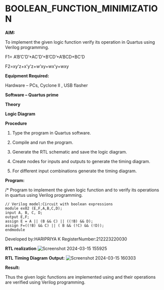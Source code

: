 # BOOLEAN_FUNCTION_MINIMIZATION

**AIM:**

To implement the given logic function verify its operation in Quartus using Verilog programming.

F1= A’B’C’D’+AC’D’+B’CD’+A’BCD+BC’D 

F2=xy’z+x’y’z+w’xy+wx’y+wxy

**Equipment Required:**

Hardware – PCs, Cyclone II , USB flasher

**Software – Quartus prime**

**Theory**

**Logic Diagram**

**Procedure**

1.	Type the program in Quartus software.

2.	Compile and run the program.

3.	Generate the RTL schematic and save the logic diagram.

4.	Create nodes for inputs and outputs to generate the timing diagram.

5.	For different input combinations generate the timing diagram.


**Program:**

/* Program to implement the given logic function and to verify its operations in quartus using Verilog programming. 
```
// Verilog model:Circuit with boolean expressions
module ex02 (E,F,A,B,C,D);
input A, B, C, D;
output E,F;
assign E = A || (B && C) || ((!B) && D);
assign F=((!B) && C) || ( B && (!C) && (!D));
endmodule
```
Developed by:HARIPRIYA K 
RegisterNumber:212223220030


**RTL realization**
![Screenshot 2024-03-15 155925](https://github.com/Haripriya132006/BOOLEAN_FUNCTION_MINIMIZATION/assets/144870747/74688d94-34c2-4668-ab5a-ea3a6bdeff90)



**RTL**
**Timing Diagram**
**Output:**
![Screenshot 2024-03-15 160303](https://github.com/Haripriya132006/BOOLEAN_FUNCTION_MINIMIZATION/assets/144870747/18eac204-35dd-4a05-83c1-d8fabe54f81d)






**Result:**

Thus the given logic functions are implemented using and their operations are verified using Verilog programming.

